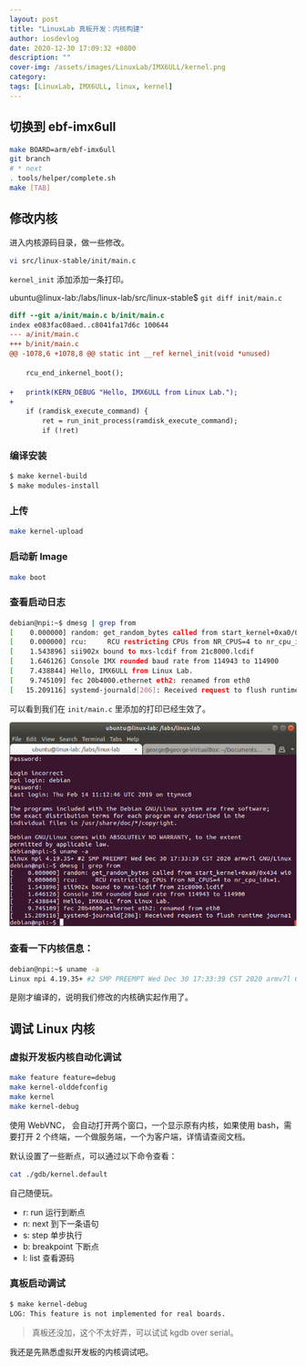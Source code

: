```yaml
---
layout: post
title: "LinuxLab 真板开发：内核构建"
author: iosdevlog
date: 2020-12-30 17:09:32 +0800
description: ""
cover-img: /assets/images/LinuxLab/IMX6ULL/kernel.png
category: 
tags: [LinuxLab, IMX6ULL, linux, kernel]
---
```


## 切换到 ebf-imx6ull

```bash
make BOARD=arm/ebf-imx6ull
git branch
# * next
. tools/helper/complete.sh
make [TAB]
```

## 修改内核

进入内核源码目录，做一些修改。

```bash
vi src/linux-stable/init/main.c
```

`kernel_init` 添加添加一条打印。

ubuntu@linux-lab:/labs/linux-lab/src/linux-stable$ `git diff init/main.c`

```diff
diff --git a/init/main.c b/init/main.c
index e083fac08aed..c8041fa17d6c 100644
--- a/init/main.c
+++ b/init/main.c
@@ -1078,6 +1078,8 @@ static int __ref kernel_init(void *unused)
 
 	rcu_end_inkernel_boot();
 
+	printk(KERN_DEBUG "Hello, IMX6ULL from Linux Lab.");
+
 	if (ramdisk_execute_command) {
 		ret = run_init_process(ramdisk_execute_command);
 		if (!ret)
```

### 编译安装

```bash
$ make kernel-build
$ make modules-install
```

### 上传

```bash
make kernel-upload
```

### 启动新 Image

```bash
make boot
```

### 查看启动日志

```bash
debian@npi:~$ dmesg | grep from                                                
[    0.000000] random: get_random_bytes called from start_kernel+0xa0/0x434 wi0
[    0.000000] rcu:     RCU restricting CPUs from NR_CPUS=4 to nr_cpu_ids=1.   
[    1.543896] sii902x bound to mxs-lcdif from 21c8000.lcdif                   
[    1.646126] Console IMX rounded baud rate from 114943 to 114900             
[    7.438844] Hello, IMX6ULL from Linux Lab.                                  
[    9.745109] fec 20b4000.ethernet eth2: renamed from eth0                    
[   15.209116] systemd-journald[206]: Received request to flush runtime journa1
```

可以看到我们在 `init/main.c` 里添加的打印已经生效了。

![kernel](/assets/images/LinuxLab/IMX6ULL/kernel.png)

### 查看一下内核信息：

```bash
debian@npi:~$ uname -a                                                         
Linux npi 4.19.35+ #2 SMP PREEMPT Wed Dec 30 17:33:39 CST 2020 armv7l GNU/Linux
```

是刚才编译的，说明我们修改的内核确实起作用了。

## 调试 Linux 内核

### 虚拟开发板内核自动化调试

```bash
make feature feature=debug
make kernel-olddefconfig
make kernel
make kernel-debug
```

使用 WebVNC， 会自动打开两个窗口，一个显示原有内核，如果使用 bash，需要打开 2 个终端，一个做服务端，一个为客户端，详情请查阅文档。

默认设置了一些断点，可以通过以下命令查看：

```bash
cat ./gdb/kernel.default
```

自己随便玩。

* r: run 运行到断点
* n: next 到下一条语句
* s: step 单步执行
* b: breakpoint 下断点
* l: list 查看源码

### 真板启动调试

```bash
$ make kernel-debug
LOG: This feature is not implemented for real boards.
```

> 真板还没加，这个不太好弄，可以试试 kgdb over serial。

我还是先熟悉虚拟开发板的内核调试吧。
